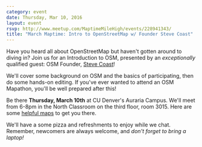 ```yaml
---
category: event
date: Thursday, Mar 10, 2016
layout: event
rsvp: http://www.meetup.com/MaptimeMileHigh/events/228941343/
title: "March Maptime: Intro to OpenStreetMap w/ Founder Steve Coast"
---
```


Have you heard all about OpenStreetMap but haven't gotten around to diving in? Join us for an Introduction to OSM, presented by an *exceptionally* qualified guest: OSM Founder, [Steve Coast](https://en.wikipedia.org/wiki/Steve_Coast)!

We'll cover some background on OSM and the basics of participating, then do some hands-on editing. If you've ever wanted to attend an OSM Mapathon, you'll be well prepared after this!

Be there **Thursday, March 10th** at CU Denver's Auraria Campus. We'll meet from 6-8pm in the North Classroom on the third floor, room 3015. Here are some [helpful maps](http://www.ahec.edu/about-auraria-campus/maps/) to get you there.

We'll have a some pizza and refreshments to enjoy while we chat. Remember, newcomers are always welcome, and *don't forget to bring a laptop!*
